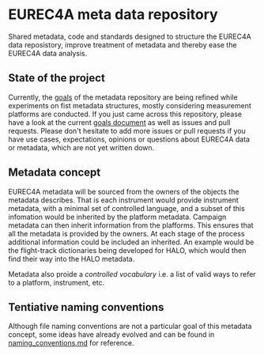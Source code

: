 # EUREC4A meta data repository

Shared metadata, code and standards designed to structure the EUREC4A data reposistory, improve treatment of metadata and thereby ease the EUREC4A data analysis. 

## State of the project

Currently, the [goals](goals.md) of the metadata repository are being refined while experiments on fist metadata structures, mostly considering measurement platforms are conducted.
If you just came across this repository, please have a look at the current [goals document](goals.md) as well as issues and pull requests.
Please don't hesitate to add more issues or pull requests if you have use cases, expectations, opinions or questions about EUREC4A data or metadata, which are not yet written down.

## Metadata concept

EUREC4A metadata will be sourced from the owners of the objects the metadata describes.  That is each instrument would provide instrument metadata, with a minimal set of controlled language, and a subset of this infomation would be inherited by the platform metadata.  Campaign metadata can then inherit information from the plafforms.  This ensures that all the metadata is provided by the owners.  At each stage of the process additional information could be included an inherited.  An example would be the flight-track dictionaries being developed for HALO, which would then find their way into the HALO metadata.

Metadata also proide a _controlled vocabulary_ i.e. a list of valid ways to refer to a platform, instrument, etc.

## Tentiative naming conventions

Although file naming conventions are not a particular goal of this metadata concept, some ideas have already evolved and can be found in [naming_conventions.md](naming_conventions.md) for reference.
